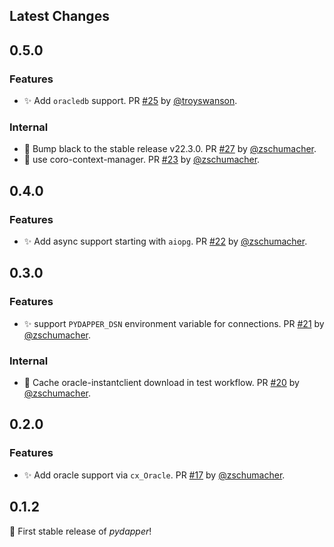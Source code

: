 
## Latest Changes

## 0.5.0
### Features
* ✨ Add `oracledb` support. PR [#25](https://github.com/zschumacher/pydapper/pull/25) by [@troyswanson](https://github.com/troyswanson).

### Internal
* 🔧 Bump black to the stable release v22.3.0. PR [#27](https://github.com/zschumacher/pydapper/pull/27) by [@zschumacher](https://github.com/zschumacher).
* 🔧  use coro-context-manager. PR [#23](https://github.com/zschumacher/pydapper/pull/23) by [@zschumacher](https://github.com/zschumacher).

## 0.4.0
### Features
* ✨ Add async support starting with `aiopg`. PR [#22](https://github.com/zschumacher/pydapper/pull/22) by [@zschumacher](https://github.com/zschumacher).

## 0.3.0
### Features
* ✨ support `PYDAPPER_DSN` environment variable for connections. PR [#21](https://github.com/zschumacher/pydapper/pull/21) by [@zschumacher](https://github.com/zschumacher).
  
### Internal
* 🔧 Cache oracle-instantclient download in test workflow. PR [#20](https://github.com/zschumacher/pydapper/pull/20) by [@zschumacher](https://github.com/zschumacher).

## 0.2.0
### Features
* ✨ Add oracle support via `cx_Oracle`. PR [#17](https://github.com/zschumacher/pydapper/pull/17) by [@zschumacher](https://github.com/zschumacher).

## 0.1.2
 🚀 First stable release of *pydapper*!